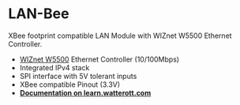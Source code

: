 # LAN-Bee
XBee footprint compatible LAN Module with WIZnet W5500 Ethernet Controller.

* [WIZnet W5500](http://www.wiznet.io/product-item/w5500/) Ethernet Controller (10/100Mbps)
* Integrated IPv4 stack
* SPI interface with 5V tolerant inputs
* XBee compatible Pinout (3.3V)
* **[Documentation on learn.watterott.com](http://learn.watterott.com/bee-modules/lan/)**
